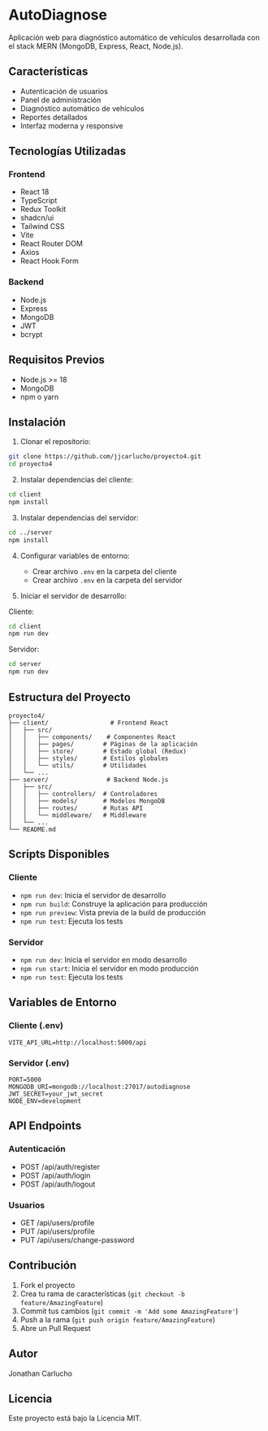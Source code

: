 # AutoDiagnose

Aplicación web para diagnóstico automático de vehículos desarrollada con el stack MERN (MongoDB, Express, React, Node.js).

## Características

- Autenticación de usuarios
- Panel de administración
- Diagnóstico automático de vehículos
- Reportes detallados
- Interfaz moderna y responsive

## Tecnologías Utilizadas

### Frontend
- React 18
- TypeScript
- Redux Toolkit
- shadcn/ui
- Tailwind CSS
- Vite
- React Router DOM
- Axios
- React Hook Form

### Backend
- Node.js
- Express
- MongoDB
- JWT
- bcrypt

## Requisitos Previos

- Node.js >= 18
- MongoDB
- npm o yarn

## Instalación

1. Clonar el repositorio:
```bash
git clone https://github.com/jjcarlucho/proyecto4.git
cd proyecto4
```

2. Instalar dependencias del cliente:
```bash
cd client
npm install
```

3. Instalar dependencias del servidor:
```bash
cd ../server
npm install
```

4. Configurar variables de entorno:
   - Crear archivo `.env` en la carpeta del cliente
   - Crear archivo `.env` en la carpeta del servidor

5. Iniciar el servidor de desarrollo:

Cliente:
```bash
cd client
npm run dev
```

Servidor:
```bash
cd server
npm run dev
```

## Estructura del Proyecto

```
proyecto4/
├── client/                 # Frontend React
│   ├── src/
│   │   ├── components/    # Componentes React
│   │   ├── pages/        # Páginas de la aplicación
│   │   ├── store/        # Estado global (Redux)
│   │   ├── styles/       # Estilos globales
│   │   └── utils/        # Utilidades
│   └── ...
├── server/                # Backend Node.js
│   ├── src/
│   │   ├── controllers/  # Controladores
│   │   ├── models/       # Modelos MongoDB
│   │   ├── routes/       # Rutas API
│   │   └── middleware/   # Middleware
│   └── ...
└── README.md
```

## Scripts Disponibles

### Cliente

- `npm run dev`: Inicia el servidor de desarrollo
- `npm run build`: Construye la aplicación para producción
- `npm run preview`: Vista previa de la build de producción
- `npm run test`: Ejecuta los tests

### Servidor

- `npm run dev`: Inicia el servidor en modo desarrollo
- `npm run start`: Inicia el servidor en modo producción
- `npm run test`: Ejecuta los tests

## Variables de Entorno

### Cliente (.env)
```
VITE_API_URL=http://localhost:5000/api
```

### Servidor (.env)
```
PORT=5000
MONGODB_URI=mongodb://localhost:27017/autodiagnose
JWT_SECRET=your_jwt_secret
NODE_ENV=development
```

## API Endpoints

### Autenticación
- POST /api/auth/register
- POST /api/auth/login
- POST /api/auth/logout

### Usuarios
- GET /api/users/profile
- PUT /api/users/profile
- PUT /api/users/change-password

## Contribución

1. Fork el proyecto
2. Crea tu rama de características (`git checkout -b feature/AmazingFeature`)
3. Commit tus cambios (`git commit -m 'Add some AmazingFeature'`)
4. Push a la rama (`git push origin feature/AmazingFeature`)
5. Abre un Pull Request

## Autor

Jonathan Carlucho

## Licencia

Este proyecto está bajo la Licencia MIT. 